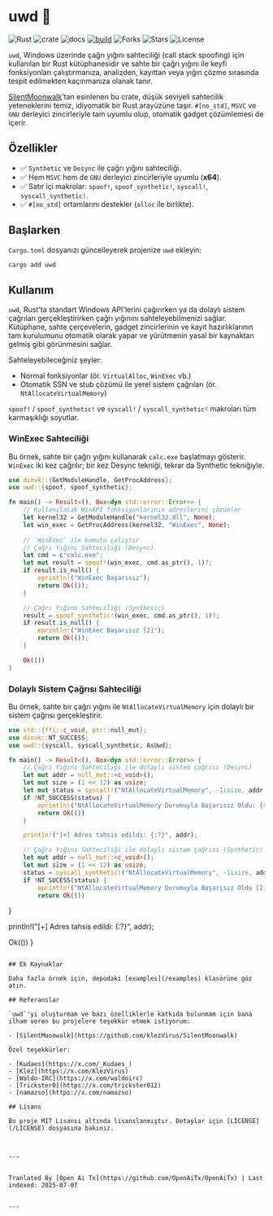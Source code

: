 # uwd 🦀

![Rust](https://img.shields.io/badge/made%20with-Rust-red)
![crate](https://img.shields.io/crates/v/uwd.svg)
![docs](https://docs.rs/uwd/badge.svg)
[![build](https://github.com/joaoviictorti/uwd/actions/workflows/ci.yml/badge.svg)](https://github.com/joaoviictorti/uwd/actions/workflows/ci.yml)
![Forks](https://img.shields.io/github/forks/joaoviictorti/uwd)
![Stars](https://img.shields.io/github/stars/joaoviictorti/uwd)
![License](https://img.shields.io/github/license/joaoviictorti/uwd)

`uwd`, Windows üzerinde çağrı yığını sahteciliği (call stack spoofing) için kullanılan bir Rust kütüphanesidir ve sahte bir çağrı yığını ile keyfi fonksiyonları çalıştırmanıza, analizden, kayıttan veya yığın çözme sırasında tespit edilmekten kaçınmanıza olanak tanır.

[SilentMoonwalk](https://github.com/klezVirus/SilentMoonwalk)'tan esinlenen bu crate, düşük seviyeli sahtecilik yeteneklerini temiz, idiyomatik bir Rust arayüzüne taşır. `#[no_std]`, `MSVC` ve `GNU` derleyici zincirleriyle tam uyumlu olup, otomatik gadget çözümlemesi de içerir.

## Özellikler

- ✅ `Synthetic` ve `Desync` ile çağrı yığını sahteciliği.
- ✅ Hem `MSVC` hem de `GNU` derleyici zincirleriyle uyumlu (**x64**).
- ✅ Satır içi makrolar: `spoof!`, `spoof_synthetic!`, `syscall!`, `syscall_synthetic!`.
- ✅ `#[no_std]` ortamlarını destekler (`alloc` ile birlikte).

## Başlarken

`Cargo.toml` dosyanızı güncelleyerek projenize `uwd` ekleyin:
```bash
cargo add uwd
```

## Kullanım

`uwd`, Rust'ta standart Windows API'lerini çağırırken ya da dolaylı sistem çağrıları gerçekleştirirken çağrı yığınını sahteleyebilmenizi sağlar. Kütüphane, sahte çerçevelerin, gadget zincirlerinin ve kayıt hazırlıklarının tam kurulumunu otomatik olarak yapar ve yürütmenin yasal bir kaynaktan gelmiş gibi görünmesini sağlar.

Sahteleyebileceğiniz şeyler:

* Normal fonksiyonlar (ör. `VirtualAlloc`, `WinExec` vb.)
* Otomatik SSN ve stub çözümü ile yerel sistem çağrıları (ör. `NtAllocateVirtualMemory`)

`spoof!` / `spoof_synthetic!` ve `syscall!` / `syscall_synthetic!` makroları tüm karmaşıklığı soyutlar.

### WinExec Sahteciliği

Bu örnek, sahte bir çağrı yığını kullanarak `calc.exe` başlatmayı gösterir. `WinExec` iki kez çağrılır; bir kez Desync tekniği, tekrar da Synthetic tekniğiyle.

```rs
use dinvk::{GetModuleHandle, GetProcAddress};
use uwd::{spoof, spoof_synthetic};

fn main() -> Result<(), Box<dyn std::error::Error>> {
    // Kullanılacak WinAPI fonksiyonlarının adreslerini çözümler
    let kernel32 = GetModuleHandle("kernel32.dll", None);
    let win_exec = GetProcAddress(kernel32, "WinExec", None);
    
    // `WinExec` ile komutu çalıştır
    // Çağrı Yığını Sahteciliği (Desync)
    let cmd = c"calc.exe";
    let mut result = spoof!(win_exec, cmd.as_ptr(), 1)?;
    if result.is_null() {
        eprintln!("WinExec Başarısız");
        return Ok(());
    }

    // Çağrı Yığını Sahteciliği (Synthetic)
    result = spoof_synthetic!(win_exec, cmd.as_ptr(), 1)?;
    if result.is_null() {
        eprintln!("WinExec Başarısız [2]");
        return Ok(());
    }

    Ok(())
}
```

### Dolaylı Sistem Çağrısı Sahteciliği

Bu örnek, sahte bir çağrı yığını ile `NtAllocateVirtualMemory` için dolaylı bir sistem çağrısı gerçekleştirir.

```rs
use std::{ffi::c_void, ptr::null_mut};
use dinvk::NT_SUCCESS;
use uwd::{syscall, syscall_synthetic, AsUwd};

fn main() -> Result<(), Box<dyn std::error::Error>> {
    // Çağrı Yığını Sahteciliği ile dolaylı sistem çağrısı (Desync)
    let mut addr = null_mut::<c_void>();
    let mut size = (1 << 12) as usize;
    let mut status = syscall!("NtAllocateVirtualMemory", -1isize, addr.as_uwd_mut(), 0, size.as_uwd_mut(), 0x3000, 0x04)? as i32;
    if !NT_SUCCESS(status) {
        eprintln!("NtAllocateVirtualMemory Durumuyla Başarısız Oldu: {status:#X}");
        return Ok(())
    }

    println!("[+] Adres tahsis edildi: {:?}", addr);

    // Çağrı Yığını Sahteciliği ile dolaylı sistem çağrısı (Synthetic)
    let mut addr = null_mut::<c_void>();
    let mut size = (1 << 12) as usize;
    status = syscall_synthetic!("NtAllocateVirtualMemory", -1isize, addr.as_uwd_mut(), 0, size.as_uwd_mut(), 0x3000, 0x04)? as i32;
    if !NT_SUCESS(status) {
        eprintln!("NtAllocateVirtualMemory Durumuyla Başarısız Oldu [2]: {status:#X}");
        return Ok(())
```
}

println!("[+] Adres tahsis edildi: {:?}", addr);

Ok(())
}
```

## Ek Kaynaklar

Daha fazla örnek için, depodaki [examples](/examples) klasörüne göz atın.

## Referanslar

`uwd`'yi oluşturmam ve bazı özelliklerle katkıda bulunmam için bana ilham veren bu projelere teşekkür etmek istiyorum:

- [SilentMoonwalk](https://github.com/klezVirus/SilentMoonwalk)

Özel teşekkürler:

- [Kudaes](https://x.com/_Kudaes_)
- [Klez](https://x.com/KlezVirus)
- [Waldo-IRC](https://x.com/waldoirc)
- [Trickster0](https://x.com/trickster012)
- [namazso](https://x.com/namazso)

## Lisans

Bu proje MIT Lisansı altında lisanslanmıştır. Detaylar için [LICENSE](/LICENSE) dosyasına bakınız.


---

Tranlated By [Open Ai Tx](https://github.com/OpenAiTx/OpenAiTx) | Last indexed: 2025-07-07

---